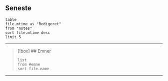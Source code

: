 ## Seneste

```dataview 
table
file.mtime as "Redigeret"
from "notes"
sort file.mtime desc
limit 5
```

---

>[!box] ## Emner
>```dataview 
>list
>from #emne 
>sort file.name
>```

---

